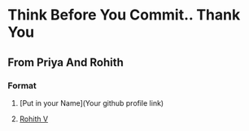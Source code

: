 # Think Before You Commit.. Thank You

## From Priya And Rohith

### Format

1. [Put in your Name](Your github profile link)

1. [Rohith V](https://github.com/Rohithv07)
